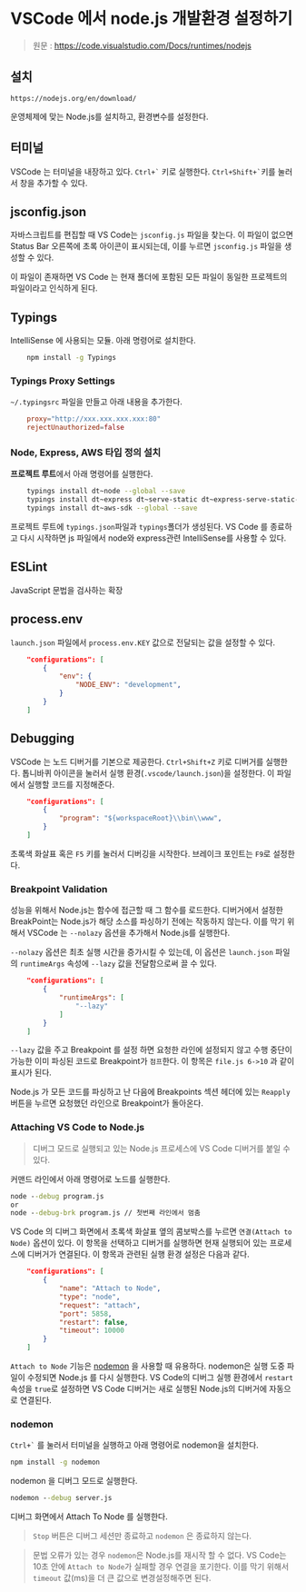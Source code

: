# VSCode 에서 node.js 개발환경 설정하기

> 원문 : https://code.visualstudio.com/Docs/runtimes/nodejs

## 설치

`https://nodejs.org/en/download/`

운영체제에 맞는 Node.js를 설치하고, 환경변수를 설정한다.

## 터미널

VSCode 는 터미널을 내장하고 있다. `` Ctrl+` `` 키로 실행한다. `` Ctrl+Shift+` ``키를 눌러서 창을 추가할 수 있다.

## jsconfig.json

자바스크립트를 편집할 때 VS Code는 `jsconfig.js` 파일을 찾는다. 이 파일이 없으면 Status Bar 오른쪽에 초록 아이콘이 표시되는데, 이를 누르면 `jsconfig.js` 파일을 생성할 수 있다.

이 파일이 존재하면 VS Code 는 현재 폴더에 포함된 모든 파일이 동일한 프로젝트의 파일이라고 인식하게 된다.

## Typings

IntelliSense 에 사용되는 모듈. 아래 명령어로 설치한다.

```bash
    npm install -g Typings
```

### Typings Proxy Settings

`~/.typingsrc` 파일을 만들고 아래 내용을 추가한다.

```rc
    proxy="http://xxx.xxx.xxx.xxx:80"
    rejectUnauthorized=false
```

### Node, Express, AWS 타입 정의 설치

**프로젝트 루트**에서 아래 명령어를 실행한다.

```bash
    typings install dt~node --global --save
    typings install dt~express dt~serve-static dt~express-serve-static-core --global --save
    typings install dt~aws-sdk --global --save
```

프로젝트 루트에 `typings.json`파일과 `typings`폴더가 생성된다.
VS Code 를 종료하고 다시 시작하면 js 파일에서 node와 express관련 IntelliSense를 사용할 수 있다.

## ESLint

JavaScript 문법을 검사하는 확장

## process.env

`launch.json` 파일에서 `process.env.KEY` 값으로 전달되는 값을 설정할 수 있다.

```json
    "configurations": [
        {
            "env": {
                "NODE_ENV": "development",
            }
        }
    ]
```

## Debugging

VSCode 는 노드 디버거를 기본으로 제공한다. `Ctrl+Shift+Z` 키로 디버거를 실행한다. 톱니바퀴 아이콘을 눌러서 실행 환경(`.vscode/launch.json`)을 설정한다. 이 파일에서 실행할 코드를 지정해준다.

```json
    "configurations": [
        {
            "program": "${workspaceRoot}\\bin\\www",
        }
    ]
```

초록색 화살표 혹은 `F5` 키를 눌러서 디버깅을 시작한다. 브레이크 포인트는 `F9`로 설정한다.

### Breakpoint Validation

성능을 위해서 Node.js는 함수에 접근할 때 그 함수를 로드한다. 디버거에서 설정한 BreakPoint는 Node.js가 해당 소스를 파싱하기 전에는 작동하지 않는다. 이를 막기 위해서 VSCode 는 `--nolazy` 옵션을 추가해서 Node.js를 실행한다.

`--nolazy` 옵션은 최초 실행 시간을 증가시킬 수 있는데, 이 옵션은 `launch.json` 파일의 `runtimeArgs` 속성에 `--lazy` 값을 전달함으로써 끌 수 있다.

```json
    "configurations": [
        {
            "runtimeArgs": [
                "--lazy"
            ]
        }
    ]
```

`--lazy` 값을 주고 Breakpoint 를 설정 하면 요청한 라인에 설정되지 않고 수행 중단이 가능한 이미 파싱된 코드로 Breakpoint가 `점프`한다. 이 항목은 `file.js 6->10` 과 같이 표시가 된다.

Node.js 가 모든 코드를 파싱하고 난 다음에 Breakpoints 섹션 헤더에 있는 `Reapply` 버튼을 누르면 요청했던 라인으로 Breakpoint가 돌아온다.

### Attaching VS Code to Node.js

> 디버그 모드로 실행되고 있는 Node.js 프로세스에 VS Code 디버거를 붙일 수 있다.

커맨드 라인에서 아래 명령어로 노드를 실행한다.

```cmd
node --debug program.js
or
node --debug-brk program.js // 첫번째 라인에서 멈춤
```

VS Code 의 디버그 화면에서 초록색 화살표 옆의 콤보박스를 누르면 `연결(Attach to Node)` 옵션이 있다. 이 항목을 선택하고 디버거를 실행하면 현재 실행되어 있는 프로세스에 디버거가 연결된다. 이 항목과 관련된 실행 환경 설정은 다음과 같다.

```json
    "configurations": [
        {
            "name": "Attach to Node",
            "type": "node",
            "request": "attach",
            "port": 5858,
            "restart": false,
            "timeout": 10000
        }
    ]
```

`Attach to Node` 기능은 [nodemon](http://nodemon.io/) 을 사용할 때 유용하다. nodemon은 실행 도중 파일이 수정되면 Node.js 를 다시 실행한다. VS Code의 디버그 실행 환경에서 `restart` 속성을 `true`로 설정하면 VS Code 디버거는 새로 실행된 Node.js의 디버거에 자동으로 연결된다.

### nodemon

`` Ctrl+` `` 를 눌러서 터미널을 실행하고 아래 명령어로 nodemon을 설치한다.

```cmd
npm install -g nodemon
```

nodemon 을 디버그 모드로 실행한다.

```cmd
nodemon --debug server.js
```

디버그 화면에서 Attach To Node 를 실행한다.

> `Stop` 버튼은 디버그 세션만 종료하고 `nodemon` 은 종료하지 않는다.

> 문법 오류가 있는 경우 `nodemon`은 Node.js를 재시작 할 수 없다. VS Code는 10초 안에 `Attach to Node`가 실패할 경우 연결을 포기한다. 이를 막기 위해서 `timeout` 값(ms)을 더 큰 값으로 변경설정해주면 된다.